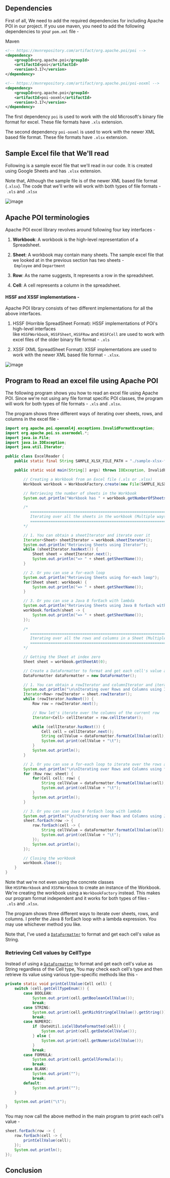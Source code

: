 Dependencies
------------

First of all, We need to add the required dependencies for including Apache POI in our project. If you use maven, you need to add the following dependencies to your `pom.xml` file -

Maven

```xml
<!-- https://mvnrepository.com/artifact/org.apache.poi/poi -->
<dependency>
    <groupId>org.apache.poi</groupId>
    <artifactId>poi</artifactId>
    <version>3.17</version>
</dependency>

<!-- https://mvnrepository.com/artifact/org.apache.poi/poi-ooxml -->
<dependency>
    <groupId>org.apache.poi</groupId>
    <artifactId>poi-ooxml</artifactId>
    <version>3.17</version>
</dependency>
```

 

The first dependency `poi` is used to work with the old Microsoft's binary file format for excel. These file formats have `.xls` extension.

The second dependency `poi-ooxml` is used to work with the newer XML based file format. These file formats have `.xlsx` extension.

Sample Excel file that We'll read
---------------------------------------------------------------------------------------------------------------------------------

Following is a sample excel file that we'll read in our code. It is created using Google Sheets and has `.xlsx` extension.

Note that, Although the sample file is of the newer XML based file format (`.xlsx`). The code that we'll write will work with both types of file formats - `.xls` and `.xlsx`

![image](https://user-images.githubusercontent.com/20472904/199459117-629030c0-2c9a-4f83-8565-3d21fa206045.png)


Apache POI terminologies
----------------------------------------------------------------------------------------------------------------

Apache POI excel library revolves around following four key interfaces -

1.  **Workbook**: A workbook is the high-level representation of a Spreadsheet.

2.  **Sheet**: A workbook may contain many sheets. The sample excel file that we looked at in the previous section has two sheets - `Employee` and `Department`

3.  **Row**: As the name suggests, It represents a row in the spreadsheet.

4.  **Cell**: A cell represents a column in the spreadsheet.



#### HSSF and XSSF implementations -

Apache POI library consists of two different implementations for all the above interfaces.

1.  HSSF (Horrible SpreadSheet Format): HSSF implementations of POI's high-level interfaces like `HSSFWorkbook`, `HSSFSheet`, `HSSFRow` and `HSSFCell` are used to work with excel files of the older binary file format - `.xls`

2.  XSSF (XML SpreadSheet Format): XSSF implementations are used to work with the newer XML based file format - `.xlsx`.

![image](https://user-images.githubusercontent.com/20472904/199459293-fe638167-d2a9-4261-bae4-4cf92052ef99.png)



Program to Read an excel file using Apache POI
------------------------------------------------------------------------------------------------------------------------------------------------------------

The following program shows you how to read an excel file using Apache POI. Since we're not using any file format specific POI classes, the program will work for both types of file formats - `.xls` and `.xlsx`.

The program shows three different ways of iterating over sheets, rows, and columns in the excel file -

```java
import org.apache.poi.openxml4j.exceptions.InvalidFormatException;
import org.apache.poi.ss.usermodel.*;
import java.io.File;
import java.io.IOException;
import java.util.Iterator;

public class ExcelReader {
    public static final String SAMPLE_XLSX_FILE_PATH = "./sample-xlsx-file.xlsx";

    public static void main(String[] args) throws IOException, InvalidFormatException {

        // Creating a Workbook from an Excel file (.xls or .xlsx)
        Workbook workbook = WorkbookFactory.create(new File(SAMPLE_XLSX_FILE_PATH));

        // Retrieving the number of sheets in the Workbook
        System.out.println("Workbook has " + workbook.getNumberOfSheets() + " Sheets : ");

        /*
           =============================================================
           Iterating over all the sheets in the workbook (Multiple ways)
           =============================================================
        */

        // 1. You can obtain a sheetIterator and iterate over it
        Iterator<Sheet> sheetIterator = workbook.sheetIterator();
        System.out.println("Retrieving Sheets using Iterator");
        while (sheetIterator.hasNext()) {
            Sheet sheet = sheetIterator.next();
            System.out.println("=> " + sheet.getSheetName());
        }

        // 2. Or you can use a for-each loop
        System.out.println("Retrieving Sheets using for-each loop");
        for(Sheet sheet: workbook) {
            System.out.println("=> " + sheet.getSheetName());
        }

        // 3. Or you can use a Java 8 forEach with lambda
        System.out.println("Retrieving Sheets using Java 8 forEach with lambda");
        workbook.forEach(sheet -> {
            System.out.println("=> " + sheet.getSheetName());
        });

        /*
           ==================================================================
           Iterating over all the rows and columns in a Sheet (Multiple ways)
           ==================================================================
        */

        // Getting the Sheet at index zero
        Sheet sheet = workbook.getSheetAt(0);

        // Create a DataFormatter to format and get each cell's value as String
        DataFormatter dataFormatter = new DataFormatter();

        // 1. You can obtain a rowIterator and columnIterator and iterate over them
        System.out.println("\n\nIterating over Rows and Columns using Iterator\n");
        Iterator<Row> rowIterator = sheet.rowIterator();
        while (rowIterator.hasNext()) {
            Row row = rowIterator.next();

            // Now let's iterate over the columns of the current row
            Iterator<Cell> cellIterator = row.cellIterator();

            while (cellIterator.hasNext()) {
                Cell cell = cellIterator.next();
                String cellValue = dataFormatter.formatCellValue(cell);
                System.out.print(cellValue + "\t");
            }
            System.out.println();
        }

        // 2. Or you can use a for-each loop to iterate over the rows and columns
        System.out.println("\n\nIterating over Rows and Columns using for-each loop\n");
        for (Row row: sheet) {
            for(Cell cell: row) {
                String cellValue = dataFormatter.formatCellValue(cell);
                System.out.print(cellValue + "\t");
            }
            System.out.println();
        }

        // 3. Or you can use Java 8 forEach loop with lambda
        System.out.println("\n\nIterating over Rows and Columns using Java 8 forEach with lambda\n");
        sheet.forEach(row -> {
            row.forEach(cell -> {
                String cellValue = dataFormatter.formatCellValue(cell);
                System.out.print(cellValue + "\t");
            });
            System.out.println();
        });

        // Closing the workbook
        workbook.close();
    }
}
```

Note that we're not even using the concrete classes like `HSSFWorkbook` and `XSSFWorkbook` to create an instance of the Workbook. We're creating the workbook using a `WorkbookFactory` instead. This makes our program format independent and it works for both types of files - `.xls` and `.xlsx`.

The program shows three different ways to iterate over sheets, rows, and columns. I prefer the Java 8 forEach loop with a lambda expression. You may use whichever method you like.

Note that, I've used a [`DataFormatter`](https://poi.apache.org/apidocs/org/apache/poi/ss/usermodel/DataFormatter.html) to format and get each cell's value as String.

### Retrieving Cell values by CellType

Instead of using a [`DataFormatter`](https://poi.apache.org/apidocs/org/apache/poi/ss/usermodel/DataFormatter.html) to format and get each cell's value as String regardless of the Cell type, You may check each cell's type and then retrieve its value using various type-specific methods like this -

```java
private static void printCellValue(Cell cell) {
    switch (cell.getCellTypeEnum()) {
        case BOOLEAN:
            System.out.print(cell.getBooleanCellValue());
            break;
        case STRING:
            System.out.print(cell.getRichStringCellValue().getString());
            break;
        case NUMERIC:
            if (DateUtil.isCellDateFormatted(cell)) {
                System.out.print(cell.getDateCellValue());
            } else {
                System.out.print(cell.getNumericCellValue());
            }
            break;
        case FORMULA:
            System.out.print(cell.getCellFormula());
            break;
        case BLANK:
            System.out.print("");
            break;
        default:
            System.out.print("");
    }

    System.out.print("\t");
}
```

You may now call the above method in the main program to print each cell's value -

```java
sheet.forEach(row -> {
    row.forEach(cell -> {
        printCellValue(cell);
    });
    System.out.println();
});
```

[](https://www.callicoder.com/java-read-excel-file-apache-poi/#conclusion)Conclusion
------------------------------------------------------------------------------------
